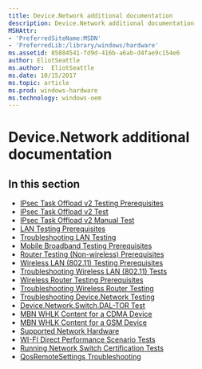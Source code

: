 ```yaml
---
title: Device.Network additional documentation
description: Device.Network additional documentation
MSHAttr:
- 'PreferredSiteName:MSDN'
- 'PreferredLib:/library/windows/hardware'
ms.assetid: 85884541-fd9d-416b-a6ab-d4fae9c154e6
author: EliotSeattle
ms.author:  EliotSeattle
ms.date: 10/15/2017
ms.topic: article
ms.prod: windows-hardware
ms.technology: windows-oem
---
```


# Device.Network additional documentation


## <span id="in_this_section"></span>In this section


-   [IPsec Task Offload v2 Testing Prerequisites](ipsec-task-offload-v2-testing-prerequisites.md)
-   [IPsec Task Offload v2 Test](ipsec-task-offload-v2-testmissing.md)
-   [IPsec Task Offload v2 Manual Test](ipsec-task-offload-v2-manual-test.md)
-   [LAN Testing Prerequisites](lan-testing-prerequisites.md)
-   [Troubleshooting LAN Testing](troubleshooting-lan-testing.md)
-   [Mobile Broadband Testing Prerequisites](mobile-broadband-testing-prerequisites.md)
-   [Router Testing (Non-wireless) Prerequisites](router-testing--non-wireless--prerequisites.md)
-   [Wireless LAN (802.11) Testing Prerequisites](wireless-lan--80211--testing-prerequisites.md)
-   [Troubleshooting Wireless LAN (802.11) Tests](troubleshooting-wireless-lan--80211--tests.md)
-   [Wireless Router Testing Prerequisites](wireless-router-testing-prerequisites.md)
-   [Troubleshooting Wireless Router Testing](troubleshooting-wireless-router-testing.md)
-   [Troubleshooting Device.Network Testing](troubleshooting-devicenetwork-testing.md)
-   [Device.Network.Switch.DAL-TOR Test](devicenetworkswitchdal-tor-test.md)
-   [MBN WHLK Content for a CDMA Device](mbn-whck-content-for-a-cdma-device.md)
-   [MBN WHLK Content for a GSM Device](mbn-whck-content-for-a-gsm-device.md)
-   [Supported Network Hardware](supported-network-hardware.md)
-   [WI-FI Direct Performance Scenario Tests](wi-fi-direct-performance-scenario-tests.md)
-   [Running Network Switch Certification Tests](running-network-switch-certification-tests.md)
-   [QosRemoteSettings Troubleshooting](qosremotesettings.md)
 

 






